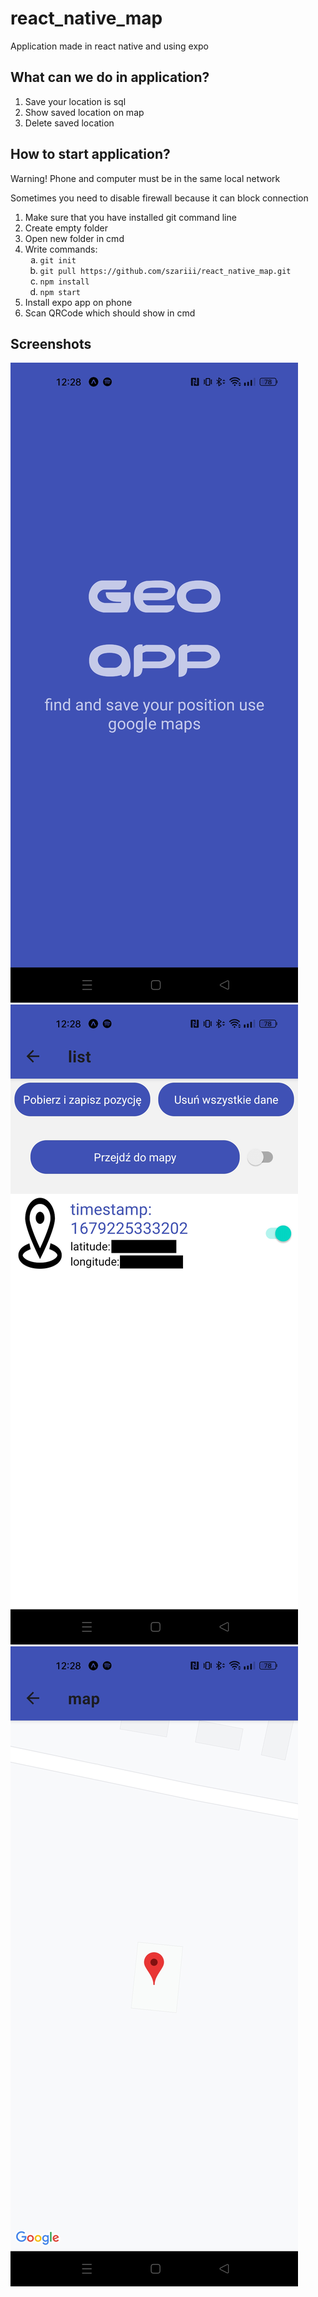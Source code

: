 <h1>react_native_map</h1>

<p>Application made in react native and using expo</p>

<h2>What can we do in application?</h2>
<ol>
  <li>Save your location is sql</li>
  <li>Show saved location on map</li>
  <li>Delete saved location</li>
</ol>

<h2>How to start application?</h2>
<p>Warning! Phone and computer must be in the same local network</p>
<p>Sometimes you need to disable firewall because it can block connection</p>
<ol>
  <li>Make sure that you have installed git command line</li>
  <li>Create empty folder</li>
  <li>Open new folder in cmd</li>
    <li>Write commands:
    <ol type="a" >
      <li><code>git init</code></li>
      <li><code>git pull https://github.com/szariii/react_native_map.git</code></li>
      <li><code>npm install</code></li>
      <li><code>npm start</code></li>
    </ol>
  </li>
    <li>Install expo app on phone</li>
  <li>Scan QRCode which should show in cmd</li>
</ol>

<h2>Screenshots</h2>
<img src="./img/img1.jpg" alt="img1">
<img src="./img/img2.jpg" alt="img2">
<img src="./img/img3.jpg" alt="img3">
